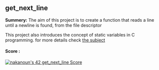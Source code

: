 
## get_next_line

**Summery:**
The aim of this project is to create a function that reads a line until a newline is found, from the file descriptor

This project also introduces the concept of static variables in C programming. for more details check [the subject](https://github.com/Naji-k/get_next_line/blob/master/subject.pdf)

#### Score :
[![nakanoun's 42 get_next_line Score](https://badge42.vercel.app/api/v2/clb5q3vko00060fmrz4g7xyxl/project/2907066)](https://github.com/JaeSeoKim/badge42)		
